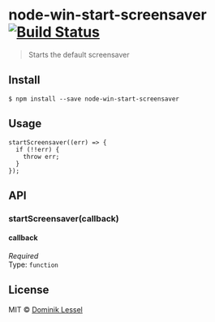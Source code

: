 # node-win-start-screensaver [![Build Status](https://travis-ci.org/dominiklessel/node-win-start-screensaver.svg)](https://travis-ci.org/dominiklessel/whitelist-obj-props)

> Starts the default screensaver

## Install

```
$ npm install --save node-win-start-screensaver
```

## Usage

```
startScreensaver((err) => {
  if (!!err) {
    throw err;
  }
});
```

## API

### startScreensaver(callback)

#### callback

*Required*  
Type: `function`

## License

MIT © [Dominik Lessel](https://github.com/dominiklessel)
